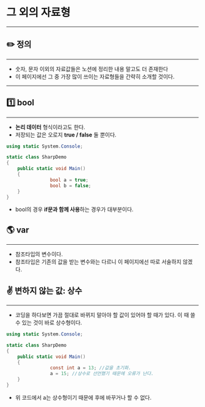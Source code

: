 # 그 외의 자료형

---

## ✏️  정의

---

- 숫자, 문자 이외의 자료값들은 노션에 정리한 내용 말고도 더 존재한다
- 이 페이지에선 그 중 가장 많이 쓰이는 자료형들을 간략히 소개할 것이다.

---

## 1️⃣ bool

---

- **논리 데이터** 형식이라고도 한다.
- 저장되는 값은 오로지 **true / false** 둘 뿐이다.

```csharp
using static System.Console;

static class SharpDemo
{
    public static void Main()
    {
				bool a = true;
				bool b = false;
    }
}
```

- bool의 경우 **if문과 함께 사용**하는 경우가 대부분이다.

## 🌎 var

---

- 참조타입의 변수이다.
- 참조타입은 기존의 값을 받는 변수와는 다르니 이 페이지에선 따로 서술하지 않겠다.

## ✌️ 변하지 않는 값: 상수

---

- 코딩을 하다보면 가끔 절대로 바뀌지 말아야 할 값이 있어야 할 때가 있다. 이 때 쓸 수 있는 것이 바로 상수형이다.

```csharp
using static System.Console;

static class SharpDemo
{
    public static void Main()
    {
				const int a = 13; //값을 초기화.
				a = 15; //상수로 선언했기 때문에 오류가 난다.
    }
}
```

- 위 코드에서 a는 상수형이기 때문에 후에 바꾸거나 할 수 없다.